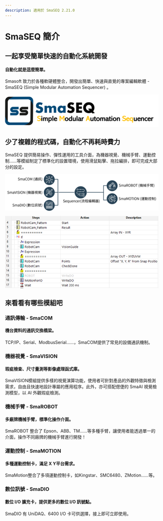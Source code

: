 ```yaml
---
description: 適用於 SmaSEQ 2.21.0
---
```


# SmaSEQ 簡介

## 一起享受簡單快速的自動化系統開發

#### 自動化就是這麼簡單。

Smasoft 致力於各種軟硬體整合，開發出簡單、快速與直覺的專案編輯軟體 - SmaSEQ \(Simple Modular Automation Sequencer\) 。

![](.gitbook/assets/simple-modular-automation-sequencer.png)

## 少了複雜的程式碼，自動化不再耗時費力

SmaSEQ 提供簡易操作、彈性運用的工具介面，為機器視覺、機械手臂、運動控制......等模組制定了標準化的設置環境，使用滑鼠點擊、拖拉編排，即可完成大部分的設定。

![&#x6A21;&#x7D44;&#x6574;&#x5408;](.gitbook/assets/modules.png)

![&#x6D41;&#x7A0B;&#x7DE8;&#x6392;](.gitbook/assets/scheduler.PNG)

## 來看看有哪些模組吧

### 通訊傳輸 - SmaCOM

#### 機台資料的通訊交換橋梁。 

TCP/IP、Serial、ModbusSerial......，SmaCOM提供了常見的設備通訊機制。

### 機器視覺 - SmaVISION

#### 瑕疵檢查、尺寸量測等影像處理函式庫。

SmaVISION模組提供多樣的視覺演算功能，使用者可針對產品的外觀特徵與檢測需求，自由且快速地設計專屬的應用程序。此外，亦可搭配偲倢的 SmaAI 視覺檢測模型，以 AI 外觀瑕疵檢測。

### 機械手臂 - SmaROBOT

#### 多廠牌機械手臂，標準化操作介面。

 SmaROBOT 整合了 Epson、ABB、TM......等多種手臂，讓使用者能透過單一的介面，操作不同廠牌的機械手臂進行開發！

### 運動控制 - SmaMOTION

#### 多種運動控制卡，滿足 X Y平台需求。

SmaMotion整合了多項運動控制卡，如Kingstar、SMC6480、ZMotion......等。

### 數位訊號 - SmaDIO

#### 數位 I/O 擴充卡，提供更多的數位 I/O 訊號點。

SmaDIO 有 UniDAQ、6400 I/O 卡可供選擇，接上即可立即使用。

